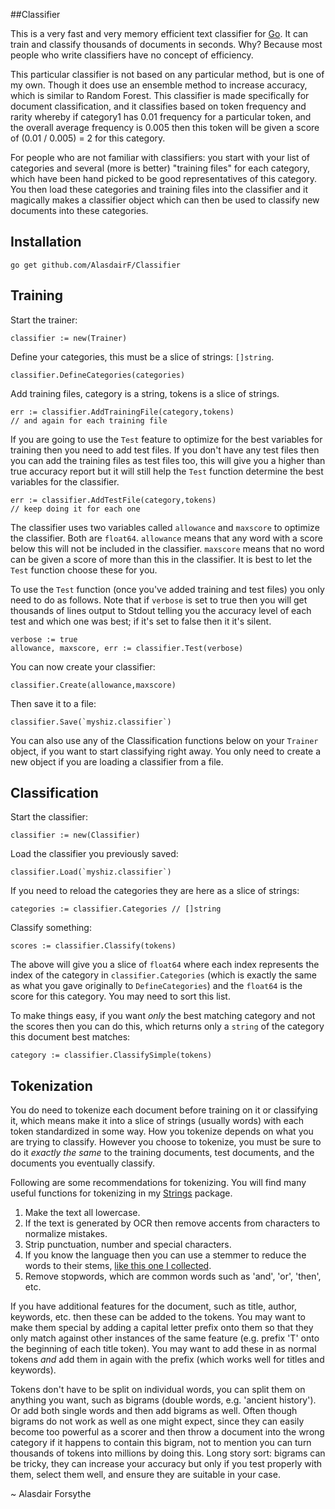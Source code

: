 ##Classifier

This is a very fast and very memory efficient text classifier for [Go](http://golang.org/). It can train and classify thousands of documents in seconds. Why? Because most people who write classifiers have no concept of efficiency.

This particular classifier is not based on any particular method, but is one of my own. Though it does use an ensemble method to increase accuracy, which is similar to Random Forest. This classifier is made specifically for document classification, and it classifies based on token frequency and rarity whereby if category1 has 0.01 frequency for a particular token, and the overall average frequency is 0.005 then this token will be given a score of (0.01 / 0.005) = 2 for this category. 

For people who are not familiar with classifiers: you start with your list of categories and several (more is better) "training files" for each category, which have been hand picked to be good representatives of this category. You then load these categories and training files into the classifier and it magically makes a classifier object which can then be used to classify new documents into these categories.


## Installation

    go get github.com/AlasdairF/Classifier

	
## Training

Start the trainer:

    classifier := new(Trainer)
	
Define your categories, this must be a slice of strings: `[]string`.

	classifier.DefineCategories(categories)
	
Add training files, category is a string, tokens is a slice of strings.

	err := classifier.AddTrainingFile(category,tokens)
	// and again for each training file
	
If you are going to use the `Test` feature to optimize for the best variables for training then you need to add test files. If you don't have any test files then you can add the training files as test files too, this will give you a higher than true accuracy report but it will still help the `Test` function determine the best variables for the classifier.

	err := classifier.AddTestFile(category,tokens)
	// keep doing it for each one
	
The classifier uses two variables called `allowance` and `maxscore` to optimize the classifier. Both are `float64`. `allowance` means that any word with a score below this will not be included in the classifier. `maxscore` means that no word can be given a score of more than this in the classifier. It is best to let the `Test` function choose these for you.

To use the `Test` function (once you've added training and test files) you only need to do as follows. Note that if `verbose` is set to true then you will get thousands of lines output to Stdout telling you the accuracy level of each test and which one was best; if it's set to false then it it's silent.

	verbose := true
    allowance, maxscore, err := classifier.Test(verbose)

You can now create your classifier:

	classifier.Create(allowance,maxscore)
	
Then save it to a file:

    classifier.Save(`myshiz.classifier`)
	
You can also use any of the Classification functions below on your `Trainer` object, if you want to start classifying right away. You only need to create a new object if you are loading a classifier from a file.


## Classification

Start the classifier:

    classifier := new(Classifier)

Load the classifier you previously saved:

    classifier.Load(`myshiz.classifier`)
	
If you need to reload the categories they are here as a slice of strings:

    categories := classifier.Categories // []string

Classify something:

    scores := classifier.Classify(tokens)
	
The above will give you a slice of `float64` where each index represents the index of the category in `classifier.Categories` (which is exactly the same as what you gave originally to `DefineCategories`) and the `float64` is the score for this category. You may need to sort this list.

To make things easy, if you want *only* the best matching category and not the scores then you can do this, which returns only a `string` of the category this document best matches:

    category := classifier.ClassifySimple(tokens)
	

## Tokenization

You do need to tokenize each document before training on it or classifying it, which means make it into a slice of strings (usually words) with each token standardized in some way. How you tokenize depends on what you are trying to classify. However you choose to tokenize, you must be sure to do it *exactly the same* to the training documents, test documents, and the documents you eventually classify.

Following are some recommendations for tokenizing. You will find many useful functions for tokenizing in my [Strings](http://github.com/AlasdairF/Strings) package.

1. Make the text all lowercase.
2. If the text is generated by OCR then remove accents from characters to normalize mistakes.
3. Strip punctuation, number and special characters.
4. If you know the language then you can use a stemmer to reduce the words to their stems, [like this one I collected](http://github.com/AlasdairF/Stemmer).
5. Remove stopwords, which are common words such as 'and', 'or', 'then', etc.

If you have additional features for the document, such as title, author, keywords, etc. then these can be added to the tokens. You may want to make them special by adding a capital letter prefix onto them so that they only match against other instances of the same feature (e.g. prefix 'T' onto the beginning of each title token). You may want to add these in as normal tokens *and* add them in again with the prefix (which works well for titles and keywords).

Tokens don't have to be split on individual words, you can split them on anything you want, such as bigrams (double words, e.g. 'ancient history'). Or add both single words and then add bigrams as well. Often though bigrams do not work as well as one might expect, since they can easily become too powerful as a scorer and then throw a document into the wrong category if it happens to contain this bigram, not to mention you can turn thousands of tokens into millions by doing this. Long story sort: bigrams can be tricky, they can increase your accuracy but only if you test properly with them, select them well, and ensure they are suitable in your case.


~ Alasdair Forsythe
